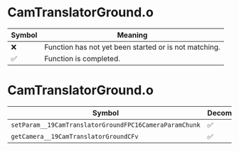 # CamTranslatorGround.o
| Symbol | Meaning 
| ------------- | ------------- 
| :x: | Function has not yet been started or is not matching. 
| :white_check_mark: | Function is completed. 


# CamTranslatorGround.o
| Symbol | Decompiled? |
| ------------- | ------------- |
| `setParam__19CamTranslatorGroundFPC16CameraParamChunk` | :white_check_mark: |
| `getCamera__19CamTranslatorGroundCFv` | :white_check_mark: |
